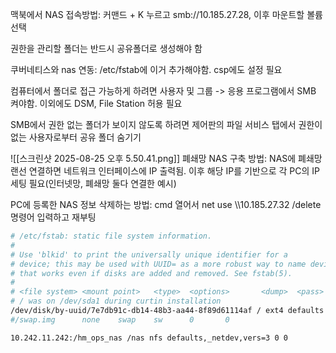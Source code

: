 맥북에서 NAS 접속방법: 커맨드 + K 누르고 smb://10.185.27.28, 이후 마운트할 볼륨 선택

권한을 관리할 폴더는 반드시 공유폴더로 생성해야 함

쿠버네티스와 nas 연동: /etc/fstab에 이거 추가해야함. csp에도 설정 필요

컴퓨터에서 폴더로 접근 가능하게 하려면 사용자 및 그룹 -> 응용 프로그램에서 SMB 켜야함. 이외에도 DSM, File Station 허용 필요

SMB에서 권한 없는 폴더가 보이지 않도록 하려면 제어판의 파일 서비스 탭에서 권한이 없는 사용자로부터 공유 폴더 숨기기


![[스크린샷 2025-08-25 오후 5.50.41.png]]
폐쇄망 NAS 구축 방법: NAS에 폐쇄망 랜선 연결하면 네트워크 인터페이스에 IP 출력됨. 이후 해당 IP를 기반으로 각 PC의 IP 세팅 필요(인터넷망, 폐쇄망 둘다 연결한 예시)

PC에 등록한 NAS 정보 삭제하는 방법: cmd 열어서 net use \\\10.185.27.32 /delete 명령어 입력하고 재부팅

 ```bash
 # /etc/fstab: static file system information.
#
# Use 'blkid' to print the universally unique identifier for a
# device; this may be used with UUID= as a more robust way to name devices
# that works even if disks are added and removed. See fstab(5).
#
# <file system> <mount point>   <type>  <options>       <dump>  <pass>
# / was on /dev/sda1 during curtin installation
/dev/disk/by-uuid/7e7db91c-db14-48b3-aa44-8f89d61114af / ext4 defaults 0 1
#/swap.img      none    swap    sw      0       0

10.242.11.242:/hm_ops_nas /nas nfs defaults,_netdev,vers=3 0 0
 ```
